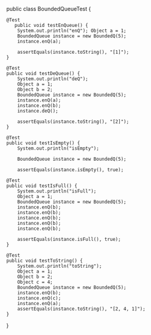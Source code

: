 

public class BoundedQueueTest {
   
    
    @Test
       public void testEnQueue() {
        System.out.println("enQ"); Object a = 1;
        BoundedQueue instance = new BoundedQ(5);
        instance.enQ(a);
        
        assertEquals(instance.toString(), "[1]");
    }

    @Test
    public void testDeQueue() {
        System.out.println("deQ");
        Object a = 1;
        Object b = 2;
        BoundedQueue instance = new BoundedQ(5);
        instance.enQ(a);
        instance.enQ(b);
        instance.deQ();
        
        assertEquals(instance.toString(), "[2]");
    }

    @Test
    public void testIsEmpty() {
        System.out.println("isEmpty");

        BoundedQueue instance = new BoundedQ(5);

        assertEquals(instance.isEmpty(), true);

    @Test
    public void testIsFull() {
        System.out.println("isFull");
        Object a = 1;
        BoundedQueue instance = new BoundedQ(5);
        instance.enQ(b);
        instance.enQ(b);
        instance.enQ(b);
        instance.enQ(b);
        instance.enQ(b);

        assertEquals(instance.isFull(), true);
    }

    @Test
    public void testToString() {
        System.out.println("toString");
        Object a = 1;
        Object b = 2;
        Object c = 4;
        BoundedQueue instance = new BoundedQ(5);
        instance.enQ(b);
        instance.enQ(c);
        instance.enQ(a);
        assertEquals(instance.toString(), "[2, 4, 1]");
    }
}
